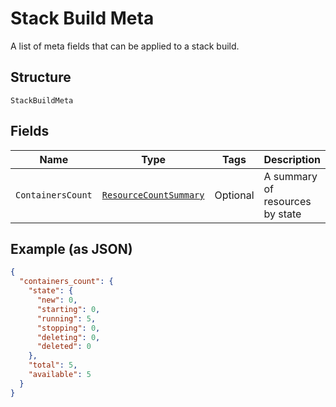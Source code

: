 
# Stack Build Meta

A list of meta fields that can be applied to a stack build.

## Structure

`StackBuildMeta`

## Fields

| Name | Type | Tags | Description |
|  --- | --- | --- | --- |
| `ContainersCount` | [`ResourceCountSummary`](../../doc/models/resource-count-summary.md) | Optional | A summary of resources by state |

## Example (as JSON)

```json
{
  "containers_count": {
    "state": {
      "new": 0,
      "starting": 0,
      "running": 5,
      "stopping": 0,
      "deleting": 0,
      "deleted": 0
    },
    "total": 5,
    "available": 5
  }
}
```

